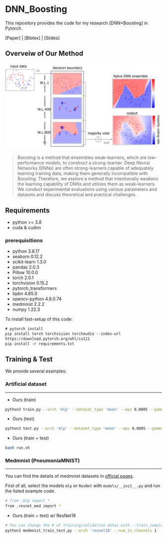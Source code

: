# DNN_Boosting

This repository provides the code for my research [DNN×Boosting] in Pytorch.

[Paper] | [Bibtex] | [Slides]

## Overveiw of Our Method

![Illustration](./images/overview.png)
> Boosting is a method that ensembles weak-learners, which are low-performance models, to construct a strong-learner.
Deep Neural Networks (DNNs) are often strong-learners capable of adequately learning training data, making them generally incompatible with Boosting.
Therefore, we explore a method that intentionally weakens the learning capability of DNNs and utilizes them as weak-learners.
We conduct experimental evaluations using various parameters and datasets and discuss theoretical and practical challenges.

## Requirements 
<!-- All codes are written by Python 3.7, and 'requirements.txt' contains required Python packages. -->
- python >= 3.8
- cuda & cudnn

### prerequisitions
- python 3.8.17
- seaborn  0.12.2
- scikit-learn  1.3.0
- pandas 2.0.3
- Pillow 10.0.0
- torch  2.0.1
- torchvision 0.15.2
- pytorch_transformers
- tqdm  4.65.0
- opencv-python 4.8.0.74
- medmnist 2.2.2
- numpy 1.22.3


To install fast-setup of this code:

```setup
# pytorch install 
pip install torch torchvision torchaudio --index-url https://download.pytorch.org/whl/cu121
pip install -r requirements.txt
```



<!-- ## Dataset -->


## Training & Test

We provide several examples:

### Artificial dataset
---

- Ours (train)

```bash
python3 train.py --arch 'mlp' --dataset_type 'moon' --eps 0.0005 --gamma 0.1 --loss_type 'CE' --lr 0.01 --max_epoch 10000 --min_size 50 --num_classes 2 --root_log 'log' --root_model 'checkpoint' --seed 1 --store_name 'moon_1' --train_rule 'None'
```
- Ours (test)

```bash
python3 test.py --arch 'mlp' --dataset_type 'moon' --eps 0.0005 --gamma 0.1 --loss_type 'CE' --lr 0.01 --max_epoch 10000 --min_size 50 --num_classes 2 --root_log 'log' --root_model 'checkpoint' --seed 1 --store_name 'moon_1' --train_rule 'None'
```
- Ours (train + test)
  
```bash
bash run.sh 
```

### Medmnist (PneumoniaMNIST)
---
You can find the details of medmnist datasets in [official pages](https://medmnist.com/).

First of all, select the models ```mlp``` or ```ResNet``` with ```models/__init__.py``` and run the listed example code.

```bash
# from .mlp import * 
from .resnet_med import *
```

- Ours (train + test) w/ ResNet18
  
```bash
# You can change the # of training/validation datas with --train_sample_size, --val_sample_size 
python3 medmnist_train_test.py --arch 'resnet18' --num_in_channels 1  --dataset 'medmnist' --data_flag 'pneumoniamnist' --classes 2 --train_sample_size 4708 --val_sample_size 524 --gamma 0.2995 --lr 0.001 --max_epoch 10000 --root_log 'medmnist_log' --root_model 'medmnist_checkpoint' --seed 0
```
